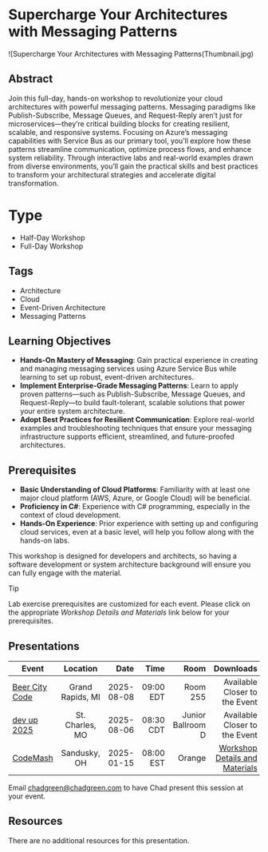 # Supercharge Your Architectures with Messaging Patterns

![Supercharge Your Architectures with Messaging Patterns(Thumbnail.jpg)

## Abstract

Join this full-day, hands-on workshop to revolutionize your cloud architectures with powerful messaging patterns. Messaging paradigms like Publish-Subscribe, Message Queues, and Request-Reply aren’t just for microservices—they’re critical building blocks for creating resilient, scalable, and responsive systems. Focusing on Azure’s messaging capabilities with Service Bus as our primary tool, you’ll explore how these patterns streamline communication, optimize process flows, and enhance system reliability. Through interactive labs and real-world examples drawn from diverse environments, you’ll gain the practical skills and best practices to transform your architectural strategies and accelerate digital transformation.

# Type

- Half-Day Workshop
- Full-Day Workshop

## Tags

- Architecture
- Cloud
- Event-Driven Architecture
- Messaging Patterns

## Learning Objectives

- **Hands-On Mastery of Messaging**: Gain practical experience in creating and managing messaging services using Azure Service Bus while learning to set up robust, event-driven architectures.
- **Implement Enterprise-Grade Messaging Patterns**: Learn to apply proven patterns—such as Publish-Subscribe, Message Queues, and Request-Reply—to build fault-tolerant, scalable solutions that power your entire system architecture.
- **Adopt Best Practices for Resilient Communication**: Explore real-world examples and troubleshooting techniques that ensure your messaging infrastructure supports efficient, streamlined, and future-proofed architectures.

## Prerequisites

- **Basic Understanding of Cloud Platforms**: Familiarity with at least one major cloud platform (AWS, Azure, or Google Cloud) will be beneficial.
- **Proficiency in C#**: Experience with C# programming, especially in the context of cloud development.
- **Hands-On Experience**: Prior experience with setting up and configuring cloud services, even at a basic level, will help you follow along with the hands-on labs.

This workshop is designed for developers and architects, so having a software development or system architecture background will ensure you can fully engage with the material.

> [!TIP]
>
> Lab exercise prerequisites are customized for each event. Please click on the appropriate *Workshop Details and Materials* link below for your prerequisites.

## Presentations

| Event    |   Location   |       Date |      Time |   Room |                                                    Downloads |
| -------- | :----------: | ---------: | --------: | -----: | -----------------------------------------------------------: |
| [Beer City Code](https://www.beercitycode.com/) | Grand Rapids, MI | 2025-08-08 | 09:00 EDT | Room 255 | Available Closer to the Event |
| [dev up 2025](https://devupconf.org/) | St. Charles, MO | 2025-08-06 | 08:30 CDT | Junior Ballroom D | Available Closer to the Event |
| [CodeMash](https://codemash.org/session-details/?id=743889) | Sandusky, OH | 2025-01-15 | 08:00 EST | Orange | [Workshop Details and Materials](https://github.com/TaleLearnCode/UnlockThePowerOfMessagingPatterns-CodeMash) |

Email [chadgreen@chadgreen.com](mailto:chadgreen@chadgreen.com?subject=Presentation%20Request:%20Unlock%20the%20Power%20of%20Messaging%20Patterns) to have Chad present this session at your event.

## Resources

There are no additional resources for this presentation.
